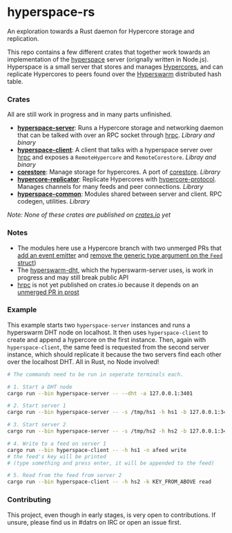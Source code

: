 # hyperspace-rs

An exploration towards a Rust daemon for Hypercore storage and replication.

This repo contains a few different crates that together work towards an implementation of the [hyperspace](https://github.com/hyperspace-org/hyperspace) server (orignally written in Node.js). Hyperspace is a small server that stores and manages [Hypercores](https://github.com/datrs/hypercore), and can replicate Hypercores to peers found over the [Hyperswarm](https://github.com/mattsse/hyperswarm-dht) distributed hash table.

### Crates

All are still work in progress and in many parts unfinished.

* **[hyperspace-server](server)**: Runs a Hypercore storage and networking daemon that can be talked with over an RPC socket through [hrpc](https://github.com/Frando/hrpc-rs). *Library and binary*
* **[hyperspace-client](client)**: A client that talks with a hyperspace server over [hrpc](https://github.com/Frando/hrpc-rs) and exposes a `RemoteHypercore` and `RemoteCorestore`. *Libray and binary*
* **[corestore](corestore)**: Manage storage for hypercores. A port of [corestore](https://github.com/andrewosh/corestore). *Library*
* **[hypercore-replicator](replicator)**: Replicate Hypercores with [hypercore-protocol](https://github.com/Frando/hypercore-protocol-rs). Manages channels for many feeds and peer connections. *Library*
* **[hyperspace-common](common)**: Modules shared between server and client. RPC codegen, utilities. *Library*

*Note: None of these crates are published on [crates.io](https://crates.io/) yet*

### Notes

- The modules here use a Hypercore branch with two unmerged PRs that [add an event emitter](https://github.com/datrs/hypercore/pull/116) and [remove the generic type argument on the `Feed` struct](https://github.com/datrs/hypercore/pull/113))
- The [hyperswarm-dht](https://github.com/mattsse/hyperswarm-dht), which the hyperswarm-server uses, is work in progress and may still break public API
- [hrpc](https://github.com/Frando/hrpc-rs) is not yet published on crates.io because it depends on an [unmerged PR in prost](https://github.com/danburkert/prost/pull/317)

### Example

This example starts two `hyperspace-server` instances and runs a hyperswarm DHT node on localhost. It then uses `hyperspace-client` to create and append a hypercore on the first instance. Then, again with `hyperspace-client`, the same feed is requested from the second server instance, which should replicate it because the two servers find each other over the localhost DHT. All in Rust, no Node involved!

```bash
# The commands need to be run in seperate terminals each.

# 1. Start a DHT node
cargo run --bin hyperspace-server -- --dht -a 127.0.0.1:3401

# 2. Start server 1
cargo run --bin hyperspace-server -- -s /tmp/hs1 -h hs1 -b 127.0.0.1:3401

# 3. Start server 2
cargo run --bin hyperspace-server -- -s /tmp/hs2 -h hs2 -b 127.0.0.1:3401

# 4. Write to a feed on server 1
cargo run --bin hyperspace-client -- -h hs1 -n afeed write
# the feed's key will be printed
# (type something and press enter, it will be appended to the feed)

# 5. Read from the feed from server 2
cargo run --bin hyperspace-client -- -h hs2 -k KEY_FROM_ABOVE read
```

### Contributing

This project, even though in early stages, is very open to contributions. If unsure, please find us in #datrs on IRC or open an issue first.
